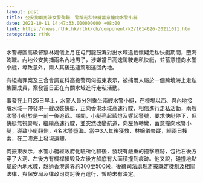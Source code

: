 ```yaml
---
layout: post
title: 公安拘兩男涉女警殉職　警稱走私快艇蓄意撞向水警小艇
date: 2021-10-11 14:47:33.000000000 +08:00
link: https://news.rthk.hk/rthk/ch/component/k2/1614626-20211011.htm
categories: rthk
---
```


水警總區高級督察林婉儀上月在屯門龍鼓灘對出水域追截懷疑走私快艇期間，墮海殉職。內地公安拘捕兩名內地男子，涉嫌當日高速駕駛走私快艇，並蓄意撞向水警小艇，導致意外，兩人其後迅速駕船逃回內地。

有組織罪案及三合會調查科高級警司何振東表示，被捕兩人屬於一個跨境海上走私集團成員，案發當日正在有關水域進行走私活動。

事發在上月25日早上，水警人員分別乘坐兩艘水警小艇，在機場以西、與內地接壤水域一帶發現一艘改裝快艇，正向香港水域高速行駛，相信進行走私活動，兩艘水警小艇於是一前一後追截。期間，小艇亮起藍燈及響起警號，要求快艇停下，但快艇無視警報，繼續高速行駛，並突然改變航道，向左急轉彎，蓄意撞向水警小艇，導致小艇翻側，4名水警墮海。當中3人其後獲救，林婉儀失蹤，經兩日搜索，在二澳海上發現遺體。

何振東表示，水警小艇經政府化驗所化驗後，發現有嚴重的撞擊痕跡，包括右後方穿了大洞、左後方有欄桿損毀及左後方船底有大面積撞到痕跡。他又說，碰撞地點屬於內地水域，越過香港邊界約300至500米，後續司法處理將按既定機制及相關法律，與保安局及律政司商討後再進行，暫時未有決定。
